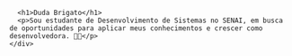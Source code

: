 
      <h1>Duda Brigato</h1>
      <p>Sou estudante de Desenvolvimento de Sistemas no SENAI, em busca de oportunidades para aplicar meus conhecimentos e crescer como desenvolvedora. 👩‍💻</p>
    </div>
